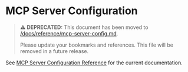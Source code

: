 # MCP Server Configuration

> **⚠️ DEPRECATED:** This document has been moved to [/docs/reference/mcp-server-config.md](reference/mcp-server-config.md).
>
> Please update your bookmarks and references. This file will be removed in a future release.

See [MCP Server Configuration Reference](reference/mcp-server-config.md) for the current documentation.